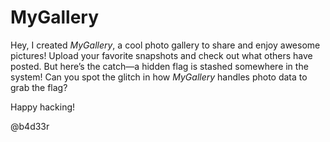 # MyGallery

Hey, I created *MyGallery*, a cool photo gallery to share and enjoy awesome pictures! Upload your favorite snapshots and check out what others have posted. But here’s the catch—a hidden flag is stashed somewhere in the system! Can you spot the glitch in how *MyGallery* handles photo data to grab the flag?


Happy hacking!

@b4d33r
